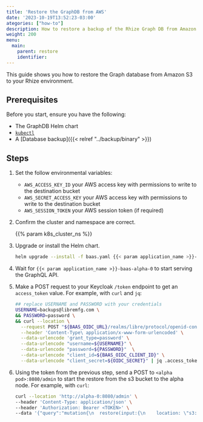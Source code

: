 ```yaml
---
title: 'Restore the GraphDB from AWS'
date: '2023-10-19T13:52:23-03:00'
ategories: ["how-to"]
description: How to restore a backup of the Rhize Graph DB from Amazon S3.
weight: 200
menu:
  main:
    parent: restore
    identifier:
---
```


This guide shows you how to restore the Graph database from Amazon S3 to your Rhize environment.

## Prerequisites

Before you start, ensure you have the following:

- The GraphDB Helm chart
- [`kubectl`](https://kubernetes.io/docs/tasks/tools/)
- A [Database backup]({{< relref "../backup/binary" >}})

## Steps

<!-- if procedure is very long, consider using h3s -->

1. Set the follow environmental variables:
   - `AWS_ACCESS_KEY_ID` your AWS access key with permissions to write to the destination bucket
   - `AWS_SECRET_ACCESS_KEY` your AWS access key with permissions to write to the destination bucket
   - `AWS_SESSION_TOKEN` your AWS session token (if required)

1. Confirm the cluster and namespace are correct.

    {{% param k8s_cluster_ns %}}

1. Upgrade or install the Helm chart.

    ```bash
    helm upgrade --install -f baas.yaml {{< param application_name >}}-baas {{< param application_name >}}/baas -n {{< param application_name >}}
    ```

1. Wait for `{{< param application_name >}}-baas-alpha-0` to start serving the GraphQL API.

1.  Make a POST request to your Keycloak `/token` endpoint to get an `access_token` value.
    For example, with `curl` and `jq`:

    ```bash
    ## replace USERNAME and PASSWORD with your credentials
    USERNAME=backups@libremfg.com \
    && PASSWORD=password \
    && curl --location \
      --request POST "${BAAS_OIDC_URL}/realms/libre/protocol/openid-connect/token" \
      --header 'Content-Type\ application/x-www-form-urlencoded' \
      --data-urlencode 'grant_type=password' \
      --data-urlencode "username=${USERNAME}" \
      --data-urlencode "password=${PASSWORD}"  \
      --data-urlencode "client_id=${BAAS_OIDC_CLIENT_ID}" \
      --data-urlencode "client_secret=${OIDC_SECRET}" | jq .access_token
    ```

1. Using the token from the previous step, send a POST to `<alpha pod>:8080/admin` to start the restore from the s3 bucket to the alpha node.
   For example, with `curl`:

    ```bash
   curl --location 'http://alpha-0:8080/admin' \
   --header 'Content-Type: application/json' \
   --header 'Authorization: Bearer <TOKEN>' \
   --data '{"query":"mutation{\n  restore(input:{\n    location: \"s3://s3.<AWS-REGION>.amazonaws.com/<AWS-BUCKET-NAME>\",\n    backupId: \"cocky_boyd5\"\n  }){\n    message\n    code\n  }\n}","variables":{}}'
   ```
